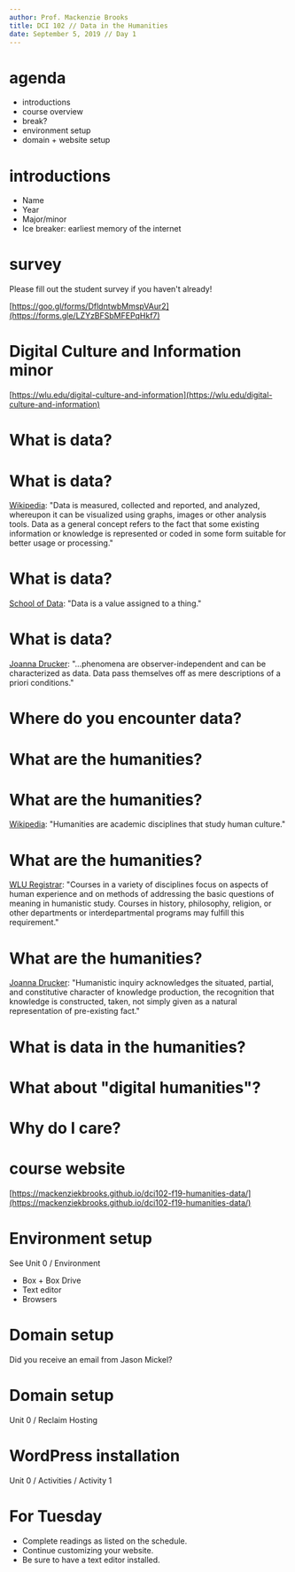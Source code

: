 ```yaml
---
author: Prof. Mackenzie Brooks
title: DCI 102 // Data in the Humanities
date: September 5, 2019 // Day 1
---
```


# agenda
* introductions
* course overview
* break?
* environment setup
* domain + website setup

# introductions
* Name
* Year
* Major/minor
* Ice breaker: earliest memory of the internet 

# survey
Please fill out the student survey if you haven't already!

[https://goo.gl/forms/DfldntwbMmspVAur2](https://forms.gle/LZYzBFSbMFEPqHkf7)

# Digital Culture and Information minor
[https://wlu.edu/digital-culture-and-information](https://wlu.edu/digital-culture-and-information)

# What is data?

# What is data?

[Wikipedia](https://en.wikipedia.org/wiki/Data): "Data is measured, collected and reported, and analyzed, whereupon it can be visualized using graphs, images or other analysis tools. Data as a general concept refers to the fact that some existing information or knowledge is represented or coded in some form suitable for better usage or processing."

# What is data?

[School of Data](http://schoolofdata.org/handbook/courses/what-is-data): "Data is a value assigned to a thing."

# What is data?

[Joanna Drucker](http://www.digitalhumanities.org/dhq/vol/5/1/000091/000091.html): "...phenomena are observer-independent and can be characterized as data. Data pass themselves off as mere descriptions of a priori conditions."

# Where do you encounter data?

# What are the humanities? 

# What are the humanities? 
[Wikipedia](https://en.wikipedia.org/wiki/Humanities): "Humanities are academic disciplines that study human culture."

# What are the humanities? 

[WLU Registrar](http://catalog.wlu.edu/content.php?catoid=15&navoid=1194#HU): "Courses in a variety of disciplines focus on aspects of human experience and on methods of addressing the basic questions of meaning in humanistic study. Courses in history, philosophy, religion, or other departments or interdepartmental programs may fulfill this requirement."

# What are the humanities?

[Joanna Drucker](http://www.digitalhumanities.org/dhq/vol/5/1/000091/000091.html): "Humanistic inquiry acknowledges the situated, partial, and constitutive character of knowledge production, the recognition that knowledge is constructed, taken, not simply given as a natural representation of pre-existing fact."

# What is data in the humanities?

# What about "digital humanities"? 

# Why do I care? 

# course website
[https://mackenziekbrooks.github.io/dci102-f19-humanities-data/](https://mackenziekbrooks.github.io/dci102-f19-humanities-data/)

# Environment setup

See Unit 0 / Environment

* Box + Box Drive
* Text editor 
* Browsers

# Domain setup
Did you receive an email from Jason Mickel? 

# Domain setup

Unit 0 / Reclaim Hosting


# WordPress installation

Unit 0 / Activities / Activity 1

# For Tuesday 
* Complete readings as listed on the schedule. 
* Continue customizing your website.
* Be sure to have a text editor installed. 
